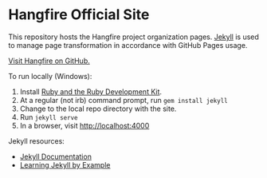 Hangfire Official Site
====================

This repository hosts the Hangfire project organization pages. [Jekyll](https://github.com/mojombo/jekyll) is used to manage page transformation in accordance with GitHub Pages usage.

[Visit Hangfire on GitHub.](https://github.com/HangfireIO/Hangfire)

To run locally (Windows):

  1. Install [Ruby and the Ruby Development Kit](http://rubyinstaller.org/downloads/).
  1. At a regular (not irb) command prompt, run `gem install jekyll`
  1. Change to the local repo directory with the site.
  1. Run `jekyll serve`
  1. In a browser, visit [http://localhost:4000](http://localhost:4000)

Jekyll resources:
  * [Jekyll Documentation](http://jekyllrb.com/docs/home/)
  * [Learning Jekyll by Example](http://www.andrewmunsell.com/tutorials/jekyll-by-example/)
